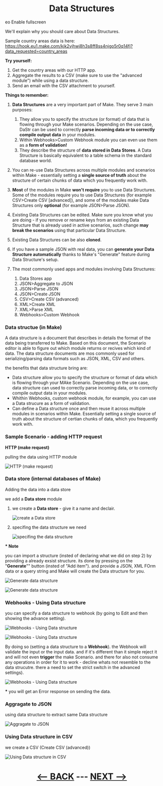 <div align="center">



# Data Structures

</div>

eo
Enable fullscreen

We'll explain why you should care about Data Structures.

Sample country areas data is here: 
https://hook.eu1.make.com/kjk2vjhwj8h3s8ff8ss4njgo5r0q14fj?data_requested=country_areas

__Try yourself:__

1. Get the country areas with our HTTP app.
2. Aggregate the results to a CSV (make sure to use the "advanced module") while using a data structure.
3. Send an email with the CSV attachment to yourself.
   
__Things to remember:__

1. __Data Structures__ are a very important part of Make. They serve 3 main purposes:
   1. They allow you to specify the structure (or format) of data that is flowing through your Make scenarios. Depending on the use case, DaStr can be used to correctly __parse incoming data or to correctly compile output data__ in your modules.
   2. Within Webhooks>Custom Webhook module you can even use them as a __form of validation!__
   3. They describe the structure of __data stored in Data Stores__. A Data Structure is basically equivalent to a table schema in the standard database world.

2. You can re-use Data Structures across multiple modules and scenarios within Make - essentially setting a __single source of truth__ about the structure of certain chunks of data which you frequently work with.
3. __Most__ of the modules in Make __won't require__ you to use Data Structures. Some of the modules require you to use Data Structures (for example CSV>Create CSV [advanced]), and some of the modules make Data Structures only __optional__ (for example JSON>Parse JSON).
4. Existing Data Structures can be edited. Make sure you know what you are doing - if you remove or rename keys from an existing Data Structure that is already used in active scenarios, such change __may break the scenarios__ using that particular Data Structure.
5. Existing Data Structures can be also __cloned__.
6. If you have a sample JSON with real data, you can __generate your Data Structure automatically__ thanks to Make's "Generate" feature during Data Structure's setup.
7. The most commonly used apps and modules involving Data Structures:
   1. Data Stores app
   2. JSON>Aggregate to JSON
   3. JSON>Parse JSON
   4. JSON>Create JSON
   5. CSV>Create CSV (advanced)
   6. XML>Create XML
   7. XML>Parse XML
   8. Webhooks>Custom Webhook
   
### Data structue (in Make)

A data structure is a document that describes in details the format of the data being transferred to Make. Based on this document, the Scenario editor is able to figure out which module returns or recives which kind of data.
The data structure documents are mos commonly used for serializing/parsing data formats such as JSON, XML, CSV and others.

the benefits that data structure bring are:
* Data structure allow you to specify the structure or format of data which is flowing through your MAke Scenario. Depending on the use case, data structure can used to correctly parse incoming data, or to correctly compile output data in your modules.
* Whithin Webhooks, custom webhook module, for example, you can use a Data strucure as a form of validation.
* Can define a Data structure once and then reuse it across multiple modules in scenarios within Make. Essentially setting a single source of truth about the structure of certian chunks of data, which you frequently work with.
  

### Sample Scenario - adding HTTP request

__HTTP (make request)__

pulling the data using HTTP module 

![HTTP (make request)](pic/l4datastructurehttp.gif)


### Data store (internal databases of Make)

Adding the data into a data store

we add a __Data store__ module

1. we create a __Data store__ -  give it a name and declair.

   ![create a Data store](pic/l4datastructuredeclair.gif)
   
2. specifing the data structure we need
    
   ![specifing the data structure](pic/l4datastructurestructure.gif)

__* Note__

you can import a structure (insted of declaring  what we did on step 2) by providing a already exsist structure. its done by pressing on the "__Generate__"" button (insted of "Add item"). and provide a JSON, XML FOrm data or a query string and Make will create the Data structure for you.
   
   ![Generate data structure](pic/l4datastructuregenerate.gif)

   ![Generate data structure](pic/l4datastructurestructure1.gif)



### Webhooks - Using Data structure

you can specify a data structure to webhook (by going to Edit and then showing the advance setting).

   ![Webhooks - Using Data structure](pic/l4datastructurwebhook.gif)

      
   ![Webhooks - Using Data structure](pic/l4datastructurwebhook1.gif)
   
By doing so (setting a data structure to a __Webhook__). the Webhook will validate the input or the input data. and if it's different than it simple reject it and will not even __trigger__ the make Scenario. and there for also not consume any operations in order for it to work - decline whats not resemble to the data strucutre. there a need to set the strict switch in the advanced settings).

   ![Webhooks - Using Data structure](pic/l4datastructurwebhook2.gif)

__*__ you will get an Error response on sending the data.

### Aggragate to JSON

using data structure to extract same Data structure

   ![Aggragate to JSON](pic/l4datastructurejson.gif)

### Using Data structure in CSV 

we create a CSV (Create CSV (advanced))

   ![Using Data structure in CSV](pic/l4datastructurecsv.gif)


   
<div align="center">


# [<-- BACK](l4repeatertotackle.md) --- [NEXT -->](l4datastore.md)
</div>

